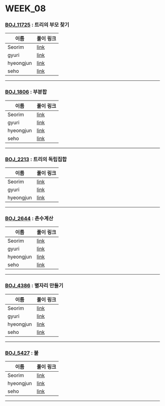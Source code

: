 # WEEK_08

### [BOJ_11725](https://boj.kr/11725) : 트리의 부모 찾기

|이름|풀이 링크|
|--|--|
|Seorim| [link](BOJ_11725/Seorim.java)
|gyuri| [link](BOJ_11725/gyuri.py)
|hyeongjun| [link](BOJ_11725/hyeongjun.cpp)
|seho| [link](BOJ_11725/seho.java)
---


### [BOJ_1806](https://boj.kr/1806) : 부분합

|이름|풀이 링크|
|--|--|
|Seorim| [link](BOJ_1806/Seorim.java)
|gyuri| [link](BOJ_1806/gyuri.py)
|hyeongjun| [link](BOJ_1806/hyeongjun.cpp)
|seho| [link](BOJ_1806/seho.java)
---


### [BOJ_2213](https://boj.kr/2213) : 트리의 독립집합

|이름|풀이 링크|
|--|--|
|Seorim| [link](BOJ_2213/Seorim.java)
|gyuri| [link](BOJ_2213/gyuri.py)
|hyeongjun| [link](BOJ_2213/hyeongjun.cpp)
---


### [BOJ_2644](https://boj.kr/2644) : 촌수계산

|이름|풀이 링크|
|--|--|
|Seorim| [link](BOJ_2644/Seorim.java)
|gyuri| [link](BOJ_2644/gyuri.py)
|hyeongjun| [link](BOJ_2644/hyeongjun.cpp)
|seho| [link](BOJ_2644/seho.java)
---


### [BOJ_4386](https://boj.kr/4386) : 별자리 만들기

|이름|풀이 링크|
|--|--|
|Seorim| [link](BOJ_4386/Seorim.java)
|gyuri| [link](BOJ_4386/gyuri.py)
|hyeongjun| [link](BOJ_4386/hyeongjun.cpp)
|seho| [link](BOJ_4386/seho.java)
---


### [BOJ_5427](https://boj.kr/5427) : 불

|이름|풀이 링크|
|--|--|
|Seorim| [link](BOJ_5427/Seorim.java)
|hyeongjun| [link](BOJ_5427/hyeongjun.cpp)
|seho| [link](BOJ_5427/seho.java)
---
